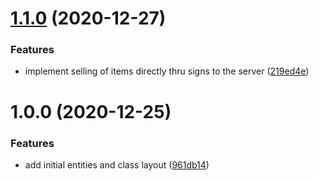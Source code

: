 # [1.1.0](https://github.com/raidcraft/server-shop/compare/v1.0.0...v1.1.0) (2020-12-27)


### Features

* implement selling of items directly thru signs to the server ([219ed4e](https://github.com/raidcraft/server-shop/commit/219ed4e6ae88a188868d80d8dd5814ea5c68a5d4))

# 1.0.0 (2020-12-25)


### Features

* add initial entities and class layout ([961db14](https://github.com/raidcraft/server-shop/commit/961db1445732e00062d2014997401a7075aff5fd))
